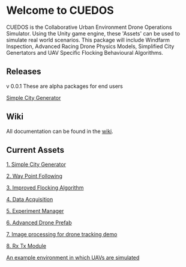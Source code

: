 # Welcome to CUEDOS
CUEDOS is the Collaborative Urban Environment Drone Operations Simulator. Using the Unity game engine, these 'Assets' can be used to simulate real world scenarios. This package will include Windfarm Inspection, Advanced Racing Drone Physics Models, Simplified City Genertators and UAV Specific Flocking Behavioural Algorithms.

## Releases
v 0.0.1
These are alpha packages for end users

[Simple City Generator](https://github.com/CUEDOS/Unity/blob/master/packages/Releases/CityGenerator.unitypackage)

## Wiki
All documentation can be found in the [wiki](https://github.com/SamJCKnox/CUEDOS/wiki).

## Current Assets
[1. Simple City Generator](https://github.com/SamJCKnox/CUEDOS/wiki/Simple-City-Generator)

[2. Way Point Following](https://github.com/SamJCKnox/CUEDOS/wiki/Way-Point-Following)

[3. Improved Flocking Algorithm](https://github.com/SamJCKnox/CUEDOS/wiki/Improved-Flocking-Algorithm)

[4. Data Acquisition](https://github.com/SamJCKnox/CUEDOS/wiki/Data-Acquisition)

[5. Experiment Manager](https://github.com/CUEDOS/Unity/wiki/Experiment-Manager)

[6. Advanced Drone Prefab](https://github.com/CUEDOS/Unity/wiki/Advance-Drone-Prefab-Home)

[7. Image processing for drone tracking demo](https://github.com/CUEDOS/Unity/wiki/Image-processing-for-drone-tracking-using-OpenCV-Unity)

[8. Rx Tx Module](https://github.com/CUEDOS/Unity/wiki/Rx-Tx-Module)

[An example environment in which UAVs are simulated](https://docs.mapbox.com/unity/maps/examples/)
